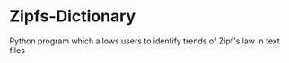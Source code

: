 # Zipfs-Dictionary
Python program which allows users to identify trends of Zipf's law in text files
